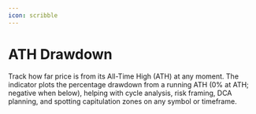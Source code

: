 ```yaml
---
icon: scribble
---
```


# ATH Drawdown

Track how far price is from its All-Time High (ATH) at any moment. The indicator plots the percentage drawdown from a running ATH (0% at ATH; negative when below), helping with cycle analysis, risk framing, DCA planning, and spotting capitulation zones on any symbol or timeframe.

